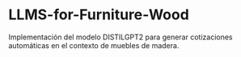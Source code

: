 # LLMS-for-Furniture-Wood
Implementación del modelo DISTILGPT2 para generar cotizaciones automáticas en el contexto de muebles de madera.
